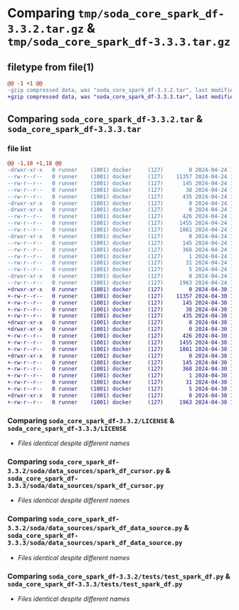# Comparing `tmp/soda_core_spark_df-3.3.2.tar.gz` & `tmp/soda_core_spark_df-3.3.3.tar.gz`

## filetype from file(1)

```diff
@@ -1 +1 @@
-gzip compressed data, was "soda_core_spark_df-3.3.2.tar", last modified: Wed Apr 24 15:26:42 2024, max compression
+gzip compressed data, was "soda_core_spark_df-3.3.3.tar", last modified: Tue Apr 30 11:51:14 2024, max compression
```

## Comparing `soda_core_spark_df-3.3.2.tar` & `soda_core_spark_df-3.3.3.tar`

### file list

```diff
@@ -1,18 +1,18 @@
-drwxr-xr-x   0 runner    (1001) docker     (127)        0 2024-04-24 15:26:42.415869 soda_core_spark_df-3.3.2/
--rw-r--r--   0 runner    (1001) docker     (127)    11357 2024-04-24 15:25:40.000000 soda_core_spark_df-3.3.2/LICENSE
--rw-r--r--   0 runner    (1001) docker     (127)      145 2024-04-24 15:26:42.415869 soda_core_spark_df-3.3.2/PKG-INFO
--rw-r--r--   0 runner    (1001) docker     (127)       38 2024-04-24 15:26:42.415869 soda_core_spark_df-3.3.2/setup.cfg
--rw-r--r--   0 runner    (1001) docker     (127)      435 2024-04-24 15:25:40.000000 soda_core_spark_df-3.3.2/setup.py
-drwxr-xr-x   0 runner    (1001) docker     (127)        0 2024-04-24 15:26:42.411869 soda_core_spark_df-3.3.2/soda/
-drwxr-xr-x   0 runner    (1001) docker     (127)        0 2024-04-24 15:26:42.415869 soda_core_spark_df-3.3.2/soda/data_sources/
--rw-r--r--   0 runner    (1001) docker     (127)      426 2024-04-24 15:25:40.000000 soda_core_spark_df-3.3.2/soda/data_sources/spark_df_connection.py
--rw-r--r--   0 runner    (1001) docker     (127)     1455 2024-04-24 15:25:40.000000 soda_core_spark_df-3.3.2/soda/data_sources/spark_df_cursor.py
--rw-r--r--   0 runner    (1001) docker     (127)     1861 2024-04-24 15:25:40.000000 soda_core_spark_df-3.3.2/soda/data_sources/spark_df_data_source.py
-drwxr-xr-x   0 runner    (1001) docker     (127)        0 2024-04-24 15:26:42.415869 soda_core_spark_df-3.3.2/soda_core_spark_df.egg-info/
--rw-r--r--   0 runner    (1001) docker     (127)      145 2024-04-24 15:26:42.000000 soda_core_spark_df-3.3.2/soda_core_spark_df.egg-info/PKG-INFO
--rw-r--r--   0 runner    (1001) docker     (127)      368 2024-04-24 15:26:42.000000 soda_core_spark_df-3.3.2/soda_core_spark_df.egg-info/SOURCES.txt
--rw-r--r--   0 runner    (1001) docker     (127)        1 2024-04-24 15:26:42.000000 soda_core_spark_df-3.3.2/soda_core_spark_df.egg-info/dependency_links.txt
--rw-r--r--   0 runner    (1001) docker     (127)       31 2024-04-24 15:26:42.000000 soda_core_spark_df-3.3.2/soda_core_spark_df.egg-info/requires.txt
--rw-r--r--   0 runner    (1001) docker     (127)        5 2024-04-24 15:26:42.000000 soda_core_spark_df-3.3.2/soda_core_spark_df.egg-info/top_level.txt
-drwxr-xr-x   0 runner    (1001) docker     (127)        0 2024-04-24 15:26:42.415869 soda_core_spark_df-3.3.2/tests/
--rw-r--r--   0 runner    (1001) docker     (127)     1963 2024-04-24 15:25:40.000000 soda_core_spark_df-3.3.2/tests/test_spark_df.py
+drwxr-xr-x   0 runner    (1001) docker     (127)        0 2024-04-30 11:51:14.737214 soda_core_spark_df-3.3.3/
+-rw-r--r--   0 runner    (1001) docker     (127)    11357 2024-04-30 11:50:11.000000 soda_core_spark_df-3.3.3/LICENSE
+-rw-r--r--   0 runner    (1001) docker     (127)      145 2024-04-30 11:51:14.737214 soda_core_spark_df-3.3.3/PKG-INFO
+-rw-r--r--   0 runner    (1001) docker     (127)       38 2024-04-30 11:51:14.737214 soda_core_spark_df-3.3.3/setup.cfg
+-rw-r--r--   0 runner    (1001) docker     (127)      435 2024-04-30 11:50:11.000000 soda_core_spark_df-3.3.3/setup.py
+drwxr-xr-x   0 runner    (1001) docker     (127)        0 2024-04-30 11:51:14.733214 soda_core_spark_df-3.3.3/soda/
+drwxr-xr-x   0 runner    (1001) docker     (127)        0 2024-04-30 11:51:14.733214 soda_core_spark_df-3.3.3/soda/data_sources/
+-rw-r--r--   0 runner    (1001) docker     (127)      426 2024-04-30 11:50:11.000000 soda_core_spark_df-3.3.3/soda/data_sources/spark_df_connection.py
+-rw-r--r--   0 runner    (1001) docker     (127)     1455 2024-04-30 11:50:11.000000 soda_core_spark_df-3.3.3/soda/data_sources/spark_df_cursor.py
+-rw-r--r--   0 runner    (1001) docker     (127)     1861 2024-04-30 11:50:11.000000 soda_core_spark_df-3.3.3/soda/data_sources/spark_df_data_source.py
+drwxr-xr-x   0 runner    (1001) docker     (127)        0 2024-04-30 11:51:14.737214 soda_core_spark_df-3.3.3/soda_core_spark_df.egg-info/
+-rw-r--r--   0 runner    (1001) docker     (127)      145 2024-04-30 11:51:14.000000 soda_core_spark_df-3.3.3/soda_core_spark_df.egg-info/PKG-INFO
+-rw-r--r--   0 runner    (1001) docker     (127)      368 2024-04-30 11:51:14.000000 soda_core_spark_df-3.3.3/soda_core_spark_df.egg-info/SOURCES.txt
+-rw-r--r--   0 runner    (1001) docker     (127)        1 2024-04-30 11:51:14.000000 soda_core_spark_df-3.3.3/soda_core_spark_df.egg-info/dependency_links.txt
+-rw-r--r--   0 runner    (1001) docker     (127)       31 2024-04-30 11:51:14.000000 soda_core_spark_df-3.3.3/soda_core_spark_df.egg-info/requires.txt
+-rw-r--r--   0 runner    (1001) docker     (127)        5 2024-04-30 11:51:14.000000 soda_core_spark_df-3.3.3/soda_core_spark_df.egg-info/top_level.txt
+drwxr-xr-x   0 runner    (1001) docker     (127)        0 2024-04-30 11:51:14.737214 soda_core_spark_df-3.3.3/tests/
+-rw-r--r--   0 runner    (1001) docker     (127)     1963 2024-04-30 11:50:11.000000 soda_core_spark_df-3.3.3/tests/test_spark_df.py
```

### Comparing `soda_core_spark_df-3.3.2/LICENSE` & `soda_core_spark_df-3.3.3/LICENSE`

 * *Files identical despite different names*

### Comparing `soda_core_spark_df-3.3.2/soda/data_sources/spark_df_cursor.py` & `soda_core_spark_df-3.3.3/soda/data_sources/spark_df_cursor.py`

 * *Files identical despite different names*

### Comparing `soda_core_spark_df-3.3.2/soda/data_sources/spark_df_data_source.py` & `soda_core_spark_df-3.3.3/soda/data_sources/spark_df_data_source.py`

 * *Files identical despite different names*

### Comparing `soda_core_spark_df-3.3.2/tests/test_spark_df.py` & `soda_core_spark_df-3.3.3/tests/test_spark_df.py`

 * *Files identical despite different names*


